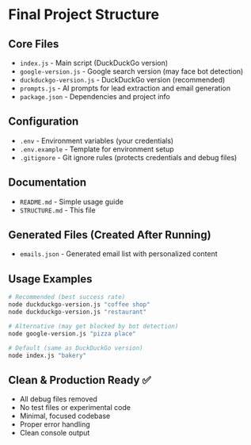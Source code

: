 # Final Project Structure

## Core Files
- `index.js` - Main script (DuckDuckGo version)
- `google-version.js` - Google search version (may face bot detection)  
- `duckduckgo-version.js` - DuckDuckGo version (recommended)
- `prompts.js` - AI prompts for lead extraction and email generation
- `package.json` - Dependencies and project info

## Configuration
- `.env` - Environment variables (your credentials)
- `.env.example` - Template for environment setup
- `.gitignore` - Git ignore rules (protects credentials and debug files)

## Documentation
- `README.md` - Simple usage guide
- `STRUCTURE.md` - This file

## Generated Files (Created After Running)
- `emails.json` - Generated email list with personalized content

## Usage Examples
```bash
# Recommended (best success rate)
node duckduckgo-version.js "coffee shop"
node duckduckgo-version.js "restaurant"

# Alternative (may get blocked by bot detection)
node google-version.js "pizza place" 

# Default (same as DuckDuckGo version)
node index.js "bakery"
```

## Clean & Production Ready ✅
- All debug files removed
- No test files or experimental code
- Minimal, focused codebase
- Proper error handling
- Clean console output
